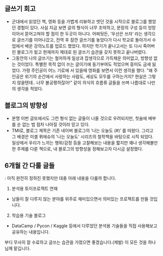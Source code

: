 ## 글쓰기 회고
- 군대에서 읽었던 책, 영화 등을 가볍게 리뷰하고 썻던 것을 시작으로 블로그를 했었던 경험이 있다. 사실 지금 보면 글의 형식이 너무 조악하고, 문장의 구성 등이 엉망이어서 뜯어고쳐야 할 점이 한 두곳이 아니다. 어찌됫든, ‘우선은 쓰자’ 라는 생각으로 글쓰기를 이어나갔고, 전역 후 잠깐 글쓰기를 놓았다가 다시 학교로 돌아가서 수업에서 배운 강의노트를 업로드 했었다. 하지만 학기가 끝나고서는 또 다시 죽어버린 블로그가 됬고 현재까지 제대로 된 글쓰기 습관을 갖지 못하고 끝나버렸다.
- 그동안의 나의 글쓰기는 철저하게 일상과 잡생각으로 가득채운 의미없고, 방향성 없는 것이었다. 특별한 목적 없이 쓰는 글이기에 동기부여도 적었으며 흥미도 금세 잃었다. 가령 주인공이 어느 기로에 서 있을때 영화를 보면서 이런 생각을 했다. "왜 주인공은 위기의 순간에서 사랑하는 사람도, 세상도 모두를 구하는거지? 현실은 그렇지 않을텐데.. 너무 불공평하잖아!" 같이 의식의 흐름류 글들을 쓰며 나름대로 나만의 생각을 적었다.

## 블로그의 방향성

- 분명 이번 글또에서도 그런 형식 없는 글들이 나올 것으로 우려되지만, 첫술에 배부를 순 없는 법 점차 나아질 것이라 믿고 있다.
- TMI로, 블로그 제목은 기존 네이버 블로그의 ‘나는 오늘도 (#)’ 를 따왔다. 그리고 그 배경은 미셸 퓌에슈의 '나는 오늘도' 시리즈의 철학책을 바탕으로 시작 되었다. 일상에서 우리가 느끼는 행위/감정 등을 고찰해보는 내용을 짧지만 꽤나 생각해볼만한 주제를 다룬 책으로, 내 블로그의 방향성을 정해보고자 다시금 설정했다.

## 6개월 간 다룰 글들

: 아직 완전히 정하진 못했지만 대충 아래 내용을 다룰까 합니다.

1. 분석용 토이프로젝트 연재
 - 남들이 잘 다루지 않는 분야를 위주로 재미있으면서 의미있는 프로젝트를 만들 것입니다.
2. 학습용 기술 블로그
 - DataCamp / Pycon / Kaggle 등에서 다루었던 분석용 기술들을 직접 사용해보고 공유하는 내용입니다.

부디 무사히 잘 수료하고 글쓰는 습관을 가졌으면 좋겠습니다.(제발)
이 모든 것을 하나님께 맡깁니다.
